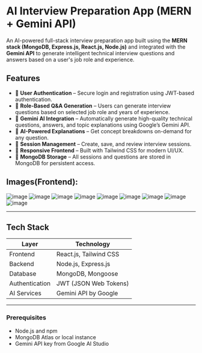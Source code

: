# AI Interview Preparation App (MERN + Gemini API)

An AI-powered full-stack interview preparation app built using the **MERN stack (MongoDB, Express.js, React.js, Node.js)** and integrated with the **Gemini API** to generate intelligent technical interview questions and answers based on a user's job role and experience.

## Features

- 🔐 **User Authentication** – Secure login and registration using JWT-based authentication.
- 💼 **Role-Based Q&A Generation** – Users can generate interview questions based on selected job role and years of experience.
- 🤖 **Gemini AI Integration** – Automatically generate high-quality technical questions, answers, and topic explanations using Google’s Gemini API.
- 🧠 **AI-Powered Explanations** – Get concept breakdowns on-demand for any question.
- 📂 **Session Management** – Create, save, and review interview sessions.
- 🎨 **Responsive Frontend** – Built with Tailwind CSS for modern UI/UX.
- 💾 **MongoDB Storage** – All sessions and questions are stored in MongoDB for persistent access.

## Images(Frontend):
![image](https://github.com/user-attachments/assets/eb0881de-a114-42b3-b9f0-e5e58b5c2378)
![image](https://github.com/user-attachments/assets/68d6d1a9-6512-454a-ae25-bf3f5a7a85b8)
![image](https://github.com/user-attachments/assets/4e18e922-bfdc-4316-aec4-887fb8d67c86)
![image](https://github.com/user-attachments/assets/3bcee6c9-714f-4969-aac7-b9914debe4c5)
![image](https://github.com/user-attachments/assets/24cd1c94-47a3-406d-8225-6a3fb3a52098)
![image](https://github.com/user-attachments/assets/9b870f18-36b4-4456-a927-a0ffe00f117c)
![image](https://github.com/user-attachments/assets/3c1f52b9-5d48-417b-827b-1af9bd67e3dd)
![image](https://github.com/user-attachments/assets/b537ea0e-8491-4cd0-a2e9-e218b9653b0f)
![image](https://github.com/user-attachments/assets/2b0511fb-ad9d-44c8-8805-e25ba9f9a958)

---

## Tech Stack

| Layer       | Technology           |
|-------------|----------------------|
| Frontend    | React.js, Tailwind CSS |
| Backend     | Node.js, Express.js  |
| Database    | MongoDB, Mongoose    |
| Authentication | JWT (JSON Web Tokens) |
| AI Services | Gemini API by Google |

---

### Prerequisites

- Node.js and npm
- MongoDB Atlas or local instance
- Gemini API key from Google AI Studio

